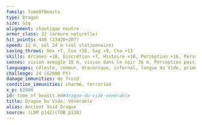 ```yaml
---
family: TomeOfBeasts
type: Dragon
size: Gig
alignment: chaotique neutre
armor_class: 22 (armure naturelle)
hit_points: 448 (23d20+207)
speed: 12 m, vol 24 m (vol stationnaire)
saving_throws: Dex +7, Con +16, Sag +9, Cha +13
skills: Arcanes +18, Discrétion +7, Histoire +18, Perception +16, Persuasion +13
senses: vision aveugle 18 m, vision dans le noir 36 m, Perception passive 26
languages: céleste, commun, draconique, infernal, langue du Vide, primordial
challenge: 24 (62000 PX)
damage_immunities: de froid
condition_immunities: charmé, terrorisé
x_p: 62000
id: tome_of_beasts.md#dragon-du-vide-vénérable
title: Dragon Du Vide, Vénérable
alias: Ancient Void Dragon
source: (LDM p142)(TOB p138)
---
```


